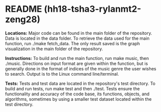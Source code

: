# README (hh18-tsha3-rylanmt2-zeng28)
**Locations:**
Major code can be found in the main folder of the repository. Data is located in the data folder. To retrieve the data used for the main function, run ./make fetch_data. The only result saved is the graph visualization in the main folder of the repository. 

**Instructions:**
To build and run the main function, run make music, then ./music. Directions on input format are given within the function, but is generally done in the format of indices of the music genre the user wishes to search. Output is to the Linux command line/terminal. 

**Tests:**
Tests and test data are located in the repository's test directory. To build and run tests, run make test and then ./test. Tests ensure the functionality and accuracy of the code base, its functions, objects, and algorithms, sometimes by using a smaller test dataset located within the test directory.

